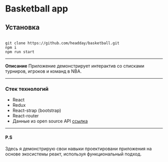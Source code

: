 # Basketball app
## Установка
<pre>
<code>
git clone https://github.com/headday/basketball.git
npm i
npm run start</code>
</pre>
***
<strong>Описание</strong>
Приложение демонстрирует интерактив со списками турниров, игроков и команд в NBA.
***
### Стек технологий
*   React
*   Redux
*   React-strap (bootstrap)
*   React-router
*   Данные из open source API [ссылка](https://www.balldontlie.io/#introduction)

***
#### P.S
Здесь я демонстрирую свои навыки проектировани приложения на основе экосистемы реакт, используя функциональный подход.